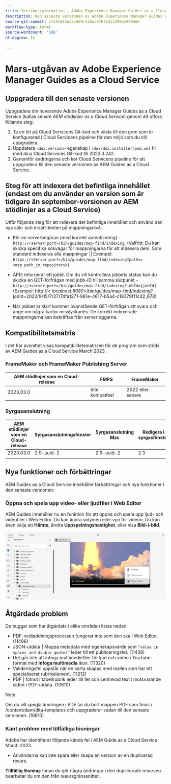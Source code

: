 ```yaml
---
title: Versionsinformation | Adobe Experience Manager Guides as a Cloud Service, mars 2023-utgåvan
description: Den senaste versionen av Adobe Experience Manager Guides as a Cloud Service
source-git-commit: 27c8c0f3ac5c6d9c318ac8fb7ed13299ac9994de
workflow-type: tm+mt
source-wordcount: '588'
ht-degree: 1%

---
```


# Mars-utgåvan av Adobe Experience Manager Guides as a Cloud Service

## Uppgradera till den senaste versionen

Uppgradera din nuvarande Adobe Experience Manager Guides as a Cloud Service (kallas senare *AEM stödlinjer as a Cloud Service*) genom att utföra följande steg:
1. Ta en titt på Cloud Servicens Git-kod och växla till den gren som är konfigurerad i Cloud Servicens pipeline för den miljö som du vill uppgradera.
2. Uppdatera `<dox.version>` egenskap i `/dox/dox.installer/pom.xml` fil med dina Cloud Services Git-kod till 2023.3.242.
3. Genomför ändringarna och kör Cloud Servicens pipeline för att uppgradera till den senaste versionen av AEM Guides as a Cloud Service.

## Steg för att indexera det befintliga innehållet (endast om du använder en version som är tidigare än september-versionen av AEM stödlinjer as a Cloud Service)

Utför följande steg för att indexera det befintliga innehållet och använd den nya sök- och ersätt-texten på mappningsnivå:

* Kör en serverbegäran (med korrekt autentisering) - `http://<server:port>/bin/guides/map-find/indexing`.
(Valfritt: Du kan skicka specifika sökvägar för mappningarna för att indexera dem. Som standard indexeras alla mappningar || Exempel: `https://<Server:port>/bin/guides/map-find/indexing?paths=<map_path_in_repository>`)

* API:t returnerar ett jobId. Om du vill kontrollera jobbets status kan du skicka en GET-förfrågan med jobb-ID till samma slutpunkt - `http://<server:port>/bin/guides/map-find/indexing?jobId={jobId}`
(Exempel: http://&lt;
_localhost:8080_>/bin/guides/map-find/indexing?jobId=2022/9/15/7/27/7dfa1271-981e-4617-b5a4-c18379f11c42_678)

* När jobbet är klart kommer ovanstående GET-förfrågan att svara och ange om några kartor misslyckades. De korrekt indexerade mappningarna kan bekräftas från serverloggarna.

## Kompatibilitetsmatris

I det här avsnittet visas kompatibilitetsmatrisen för de program som stöds av AEM Guides as a Cloud Service March 2023.

### FrameMaker och FrameMaker Publishing Server

| AEM stödlinjer som en Cloud-release | FMPS | FrameMaker |
| --- | --- | --- |
| 2023.03.0 | Inte kompatibel | 2022 eller senare |
|  |  |  |


### Syrgasanslutning

| AEM stödlinjer som en Cloud-release | Syrgasanslutningsfönster | Syrgasanslutning Mac | Redigera i syrgasfönster | Redigera i Syrgas Mac |
| --- | --- | --- | --- | --- |
| 2023.03.0 | 2.9-uuid-2 | 2.9-uuid-2 | 2.3 | 2.3 |
|  |  |  |  |


## Nya funktioner och förbättringar

AEM Guides as a Cloud Service innehåller förbättringar och nya funktioner i den senaste versionen:

### Öppna och spela upp video- eller ljudfiler i Web Editor

AEM Guides innehåller nu en funktion för att öppna och spela upp ljud- och videofiler i Web Editor. Du kan ändra volymen eller vyn för videon. Du kan även välja att **Hämta**, ändra **Uppspelningshastighet**, eller visa **Bild-i-bild**.

<img src="assets/video-web-editor.png" alt="spela upp video" width="600">


## Åtgärdade problem

De buggar som har åtgärdats i olika områden listas nedan:

* PDF-nedladdningsprocessen fungerar inte som den ska i Web Editor. (11496)
* JSON-utdata | Mappa metadata med egenskapsvärde som `"value in spaces and double quotes"` leder till ett publiceringsfel. (11438)
* Det går inte att infoga multimediefiler för ljud och video i YouTube-format med **Infoga multimedia** ikon. (11320)
* Valideringsfel uppstår när en karta skapas med mallen som har ett specialiserat rubrikelement. (11212)
* PDF | fotnot i tabellrubrik leder till fet och centrerad text i motsvarande sidfot i PDF-utdata. (10610)
>[!NOTE]
>
>Om du vill spegla ändringen i PDF tar du bort mappen PDF som finns i /content/dam/dita-templates och uppgraderar sedan till den senaste versionen. (10610)

### Känt problem med tillfälliga lösningar

Adobe har identifierat följande kända fel i AEM Guide as a Cloud Service March 2023.

* Användarna kan inte spara eller skapa en version av en duplicerad resurs.

**Tillfällig lösning**: Innan du gör några ändringar i den duplicerade resursen bearbetar du om den från resursgränssnittet.

